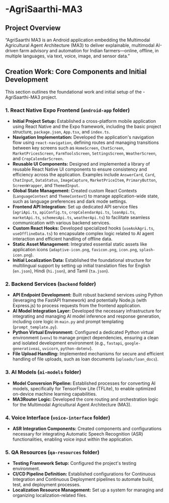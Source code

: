 # -AgriSaarthi-MA3

## Project Overview
“AgriSaarthi MA3 is an Android application embedding the Multimodal Agricultural Agent Architecture (MA3) to deliver explainable, multimodal AI-driven farm advisory and automation for Indian farmers—online, offline, in multiple languages, via text, voice, image, and sensor data.”

## Creation Work: Core Components and Initial Development

This section outlines the foundational work and initial setup of the -AgriSaarthi-MA3 project.

### 1. React Native Expo Frontend (`android-app` folder)
-   **Initial Project Setup:** Established a cross-platform mobile application using React Native and the Expo framework, including the basic project structure, `package.json`, `App.tsx`, and `index.ts`.
-   **Navigation Implementation:** Developed the application's navigation flow using `react-navigation`, defining routes and managing transitions between key screens such as `HomeScreen`, `ChatScreen`, `MarketPricesScreen`, `FarmToolsScreen`, `SettingsScreen`, `WeatherScreen`, and `CropCalendarScreen`.
-   **Reusable UI Components:** Designed and implemented a library of reusable React Native UI components to ensure consistency and efficiency across the application. Examples include `AnswerCard`, `Card`, `ChatInput`, `DataStatus`, `ImageCapture`, `MarketPriceItem`, `PrimaryButton`, `ScreenWrapper`, and `ThemedInput`.
-   **Global State Management:** Created custom React Contexts (`LanguageContext` and `ThemeContext`) to manage application-wide state, such as language preferences and dark mode settings.
-   **Frontend API Integration:** Set up dedicated API service files (`agriApi.ts`, `apiConfig.ts`, `cropCalendarApi.ts`, `loanApi.ts`, `marketApi.ts`, `schemesApi.ts`, `weatherApi.ts`) to facilitate seamless communication with various backend services.
-   **Custom React Hooks:** Developed specialized hooks (`useAskAgri.ts`, `useOfflineData.ts`) to encapsulate complex logic related to AI agent interaction and efficient handling of offline data.
-   **Static Asset Management:** Integrated essential static assets like application icons (`adaptive-icon.png`, `favicon.png`, `icon.png`, `splash-icon.png`).
-   **Initial Localization Data:** Established the foundational structure for multilingual support by setting up initial translation files for English (`en.json`), Hindi (`hi.json`), and Tamil (`ta.json`).

### 2. Backend Services (`backend` folder)
-   **API Endpoint Development:** Built robust backend services using Python (leveraging the FastAPI framework) and potentially Node.js (with Express.js) to process requests from the frontend application.
-   **AI Model Integration Layer:** Developed the necessary infrastructure for integrating and managing AI model inference and response generation, including core logic in `main.py` and prompt templating (`prompt_template.py`).
-   **Python Virtual Environment:** Configured a dedicated Python virtual environment (`venv`) to manage project dependencies, ensuring a clean and isolated development environment (e.g., `fastapi`, `google-generativeai`, `uvicorn`, `python-dotenv`).
-   **File Upload Handling:** Implemented mechanisms for secure and efficient handling of file uploads, such as loan documents (`uploads/loan_docs`).

### 3. AI Models (`ai-models` folder)
-   **Model Conversion Pipeline:** Established processes for converting AI models, specifically for TensorFlow Lite (TFLite), to enable optimized on-device machine learning capabilities.
-   **MA3Router Logic:** Developed the core routing and orchestration logic for the Multimodal Agricultural Agent Architecture (MA3).

### 4. Voice Interface (`voice-interface` folder)
-   **ASR Integration Components:** Created components and configurations necessary for integrating Automatic Speech Recognition (ASR) functionalities, enabling voice input within the application.

### 5. QA Resources (`qa-resources` folder)
-   **Testing Framework Setup:** Configured the project's testing environment.
-   **CI/CD Pipeline Definition:** Established configurations for Continuous Integration and Continuous Deployment pipelines to automate build, test, and deployment processes.
-   **Localization Resource Management:** Set up a system for managing and organizing localization-related files.
